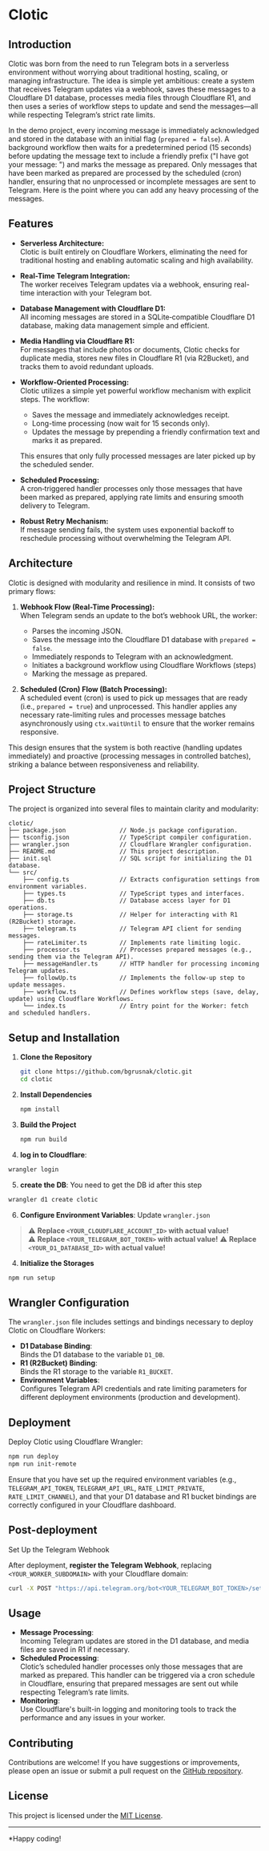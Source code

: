 # Clotic

## Introduction

Clotic was born from the need to run Telegram bots in a serverless environment without worrying about traditional hosting, scaling, or managing infrastructure. The idea is simple yet ambitious: create a system that receives Telegram updates via a webhook, saves these messages to a Cloudflare D1 database, processes media files through Cloudflare R1, and then uses a series of workflow steps to update and send the messages—all while respecting Telegram’s strict rate limits. 

In the demo project, every incoming message is immediately acknowledged and stored in the database with an initial flag (`prepared = false`). A background workflow then waits for a predetermined period (15 seconds) before updating the message text to include a friendly prefix ("I have got your message: ") and marks the message as prepared. Only messages that have been marked as prepared are processed by the scheduled (cron) handler, ensuring that no unprocessed or incomplete messages are sent to Telegram. Here is the point where you can add any heavy processing of the messages.

## Features

- **Serverless Architecture:**  
  Clotic is built entirely on Cloudflare Workers, eliminating the need for traditional hosting and enabling automatic scaling and high availability.

- **Real-Time Telegram Integration:**  
  The worker receives Telegram updates via a webhook, ensuring real-time interaction with your Telegram bot.

- **Database Management with Cloudflare D1:**  
  All incoming messages are stored in a SQLite‑compatible Cloudflare D1 database, making data management simple and efficient.

- **Media Handling via Cloudflare R1:**  
  For messages that include photos or documents, Clotic checks for duplicate media, stores new files in Cloudflare R1 (via R2Bucket), and tracks them to avoid redundant uploads.

- **Workflow-Oriented Processing:**  
  Clotic utilizes a simple yet powerful workflow mechanism with explicit steps. The workflow:
  - Saves the message and immediately acknowledges receipt.
  - Long-time processing (now wait for 15 seconds only).
  - Updates the message by prepending a friendly confirmation text and marks it as prepared.
  
  This ensures that only fully processed messages are later picked up by the scheduled sender.

- **Scheduled Processing:**  
  A cron‑triggered handler processes only those messages that have been marked as prepared, applying rate limits and ensuring smooth delivery to Telegram.

- **Robust Retry Mechanism:**  
  If message sending fails, the system uses exponential backoff to reschedule processing without overwhelming the Telegram API.

## Architecture

Clotic is designed with modularity and resilience in mind. It consists of two primary flows:

1. **Webhook Flow (Real-Time Processing):**  
   When Telegram sends an update to the bot’s webhook URL, the worker:
   - Parses the incoming JSON.
   - Saves the message into the Cloudflare D1 database with `prepared = false`.
   - Immediately responds to Telegram with an acknowledgment.
   - Initiates a background workflow using Cloudflare Workflows (steps)
   - Marking the message as prepared.

2. **Scheduled (Cron) Flow (Batch Processing):**  
   A scheduled event (cron) is used to pick up messages that are ready (i.e., `prepared = true`) and unprocessed. This handler applies any necessary rate-limiting rules and processes message batches asynchronously using `ctx.waitUntil` to ensure that the worker remains responsive.

This design ensures that the system is both reactive (handling updates immediately) and proactive (processing messages in controlled batches), striking a balance between responsiveness and reliability.


## Project Structure

The project is organized into several files to maintain clarity and modularity:

```
clotic/
├── package.json               // Node.js package configuration.
├── tsconfig.json              // TypeScript compiler configuration.
├── wrangler.json              // Cloudflare Wrangler configuration.
├── README.md                  // This project description.
├── init.sql                   // SQL script for initializing the D1 database.
└── src/
    ├── config.ts              // Extracts configuration settings from environment variables.
    ├── types.ts               // TypeScript types and interfaces.
    ├── db.ts                  // Database access layer for D1 operations.
    ├── storage.ts             // Helper for interacting with R1 (R2Bucket) storage.
    ├── telegram.ts            // Telegram API client for sending messages.
    ├── rateLimiter.ts         // Implements rate limiting logic.
    ├── processor.ts           // Processes prepared messages (e.g., sending them via the Telegram API).
    ├── messageHandler.ts      // HTTP handler for processing incoming Telegram updates.
    ├── followUp.ts            // Implements the follow-up step to update messages.
    ├── workflow.ts            // Defines workflow steps (save, delay, update) using Cloudflare Workflows. 
    └── index.ts               // Entry point for the Worker: fetch and scheduled handlers.
```

## Setup and Installation

1. **Clone the Repository**
   ```bash
   git clone https://github.com/bgrusnak/clotic.git
   cd clotic
   ```

2. **Install Dependencies**
   ```bash
   npm install
   ```

3. **Build the Project**
   ```bash
   npm run build
   ```

4. **log in to Cloudflare**:
```sh
wrangler login
```

5. **create the DB**:
You need to get the DB id after this step
```sh
wrangler d1 create clotic
 ``` 

6. **Configure Environment Variables**:
Update `wrangler.json`

> ⚠ **Replace `<YOUR_CLOUDFLARE_ACCOUNT_ID>`  with actual value!**  
> ⚠ **Replace `<YOUR_TELEGRAM_BOT_TOKEN>` with actual value!**
> ⚠ **Replace `<YOUR_D1_DATABASE_ID>` with actual value!**  


4. **Initialize the Storages**
```sh
npm run setup
```

## Wrangler Configuration

The `wrangler.json` file includes settings and bindings necessary to deploy Clotic on Cloudflare Workers:

- **D1 Database Binding**:  
  Binds the D1 database to the variable `D1_DB`.
- **R1 (R2Bucket) Binding**:  
  Binds the R1 storage to the variable `R1_BUCKET`.
- **Environment Variables**:  
  Configures Telegram API credentials and rate limiting parameters for different deployment environments (production and development).

## Deployment

Deploy Clotic using Cloudflare Wrangler:

```bash
npm run deploy
npm run init-remote
```

Ensure that you have set up the required environment variables (e.g., `TELEGRAM_API_TOKEN`, `TELEGRAM_API_URL`, `RATE_LIMIT_PRIVATE`, `RATE_LIMIT_CHANNEL`), and that your D1 database and R1 bucket bindings are correctly configured in your Cloudflare dashboard.

## Post-deployment

Set Up the Telegram Webhook

After deployment, **register the Telegram Webhook**, replacing `<YOUR_WORKER_SUBDOMAIN>` with your Cloudflare domain:
```sh
curl -X POST "https://api.telegram.org/bot<YOUR_TELEGRAM_BOT_TOKEN>/setWebhook?url=https://<YOUR_WORKER_SUBDOMAIN>.workers.dev/webhook"
```

## Usage

- **Message Processing**:  
  Incoming Telegram updates are stored in the D1 database, and media files are saved in R1 if necessary.
- **Scheduled Processing**:  
  Clotic’s scheduled handler processes only those messages that are marked as prepared. This handler can be triggered via a cron schedule in Cloudflare, ensuring that prepared messages are sent out while respecting Telegram’s rate limits.
- **Monitoring**:  
  Use Cloudflare's built-in logging and monitoring tools to track the performance and any issues in your worker.

## Contributing

Contributions are welcome! If you have suggestions or improvements, please open an issue or submit a pull request on the [GitHub repository](https://github.com/bgrusnak/clotic).

## License

This project is licensed under the [MIT License](LICENSE).

---

*Happy coding!